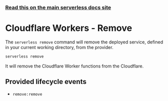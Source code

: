 <!--
title: Serverless Framework Commands - Cloudflare Workers - Remove
menuText: remove
menuOrder: 4
description: Remove a deployed Service and all of its Cloudflare Worker Functions and Services.
layout: Doc
-->

<!-- DOCS-SITE-LINK:START automatically generated  -->
### [Read this on the main serverless docs site](https://www.serverless.com/framework/docs/providers/cloudflare-workers/cli-reference/remove)
<!-- DOCS-SITE-LINK:END -->

# Cloudflare Workers - Remove
The `serverless remove` command will remove the deployed service, defined in your current working directory, from the provider.
 
```bash
serverless remove
```
It will remove the Cloudflare Worker functions from the Cloudflare.
## Provided lifecycle events
- `remove:remove`
